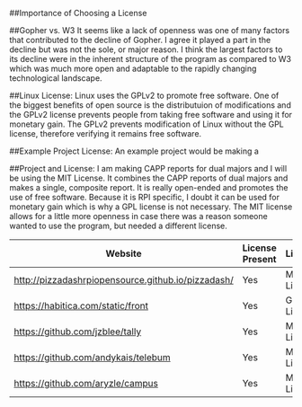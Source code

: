 ##Importance of Choosing a License

##Gopher vs. W3
It seems like a lack of openness was one of many factors that contributed to the decline of Gopher. I agree it played a part in the decline but was not the sole, or major reason. I think the largest factors to its decline were in the inherent structure of the program as compared to W3 which was much more open and adaptable to the rapidly changing technological landscape.

##Linux License:
Linux uses the GPLv2 to promote free software. One of the biggest benefits of open source is the distributuion of modifications and the GPLv2 license prevents people from taking free software and using it for monetary gain. The GPLv2 prevents modification of Linux without the GPL license, therefore verifying it remains free software. 

##Example Project License:
An example project would be making a  


##Project and License:
I am making CAPP reports for dual majors and I will be using the MIT License. It combines the CAPP reports of dual majors and makes a single, composite report. It is really open-ended and promotes the use of free software. Because it is RPI specific, I doubt it can be used for monetary gain which is why a GPL license is not necessary. The MIT license allows for a little more openness in case there was a reason someone wanted to use the program, but needed a different license. 

Website | License Present | License
----------|-----|----------
http://pizzadashrpiopensource.github.io/pizzadash/ | Yes | MIT License
https://habitica.com/static/front | Yes | GPL v3 License
https://github.com/jzblee/tally |  Yes | MIT License
https://github.com/andykais/telebum | Yes | MIT License
https://github.com/aryzle/campus | Yes  | MIT License
